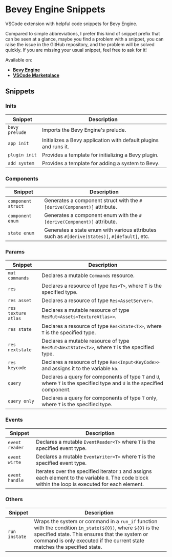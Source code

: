 # Bevey Engine Snippets

VSCode extension with helpful code snippets for Bevy Engine.

Compared to simple abbreviations, I prefer this kind of snippet prefix that can be seen at a glance, maybe you find a problem with a snippet, you can raise the issue in the GitHub repository, and the problem will be solved quickly. If you are missing your usual snippet, feel free to ask for it!

Available on:

- [**Bevy Engine**](https://bevyengine.org/)
- [**VSCode Marketplace**](https://marketplace.visualstudio.com/items?itemName=rendaoer.bevyengine-snippets)

## Snippets

### Inits

| Snippet        | Description                                                      |
| -------------- | ---------------------------------------------------------------- |
| `bevy prelude` | Imports the Bevy Engine's prelude.                               |
| `app init`     | Initializes a Bevy application with default plugins and runs it. |
| `plugin init`  | Provides a template for initializing a Bevy plugin.              |
| `add system`   | Provides a template for adding a system to Bevy.                 |

### Components

| Snippet            | Description                                                                                    |
| ------------------ | ---------------------------------------------------------------------------------------------- |
| `component struct` | Generates a component struct with the `#[derive(Component)]` attribute.                        |
| `component enum`   | Generates a component enum with the `#[derive(Component)]` attribute.                          |
| `state enum`       | Generates a state enum with various attributes such as `#[derive(States)]`, `#[default]`, etc. |

### Params

| Snippet             | Description                                                                                                              |
| ------------------- | ------------------------------------------------------------------------------------------------------------------------ |
| `mut commands`      | Declares a mutable `Commands` resource.                                                                                  |
| `res`               | Declares a resource of type `Res<T>`, where `T` is the specified type.                                                   |
| `res asset`         | Declares a resource of type `Res<AssetServer>`.                                                                          |
| `res texture atlas` | Declares a mutable resource of type `ResMut<Assets<TextureAtlas>>`.                                                      |
| `res state`         | Declares a resource of type `Res<State<T>>`, where `T` is the specified type.                                            |
| `res nextstate`     | Declares a mutable resource of type `ResMut<NextState<T>>`, where `T` is the specified type.                             |
| `res keycode`       | Declares a resource of type `Res<Input<KeyCode>>` and assigns it to the variable `kb`.                                   |
| `query`             | Declares a query for components of type `T` and `U`, where `T` is the specified type and `U` is the specified component. |
| `query only`        | Declares a query for components of type `T` only, where `T` is the specified type.                                       |

### Events

| Snippet        | Description                                                                                                                                         |
| -------------- | --------------------------------------------------------------------------------------------------------------------------------------------------- |
| `event reader` | Declares a mutable `EventReader<T>` where `T` is the specified event type.                                                                          |
| `event wirte`  | Declares a mutable `EventWriter<T>` where `T` is the specified event type.                                                                          |
| `event handle` | Iterates over the specified iterator `1` and assigns each element to the variable `0`. The code block within the loop is executed for each element. |

### Others

| Snippet       | Description                                                                                                                                                                                                                             |
| ------------- | --------------------------------------------------------------------------------------------------------------------------------------------------------------------------------------------------------------------------------------- |
| `run instate` | Wraps the system or command in a `run_if` function with the condition `in_state(${0})`, where `${0}` is the specified state. This ensures that the system or command is only executed if the current state matches the specified state. |
